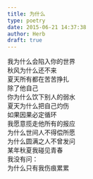 ```yaml
---  
title: 为什么  
type: poetry  
date: 2015-06-21 14:37:38  
author: Herb  
draft: true
---  
```

我为什么会陷入你的世界  
秋风为什么还不来  
夏天所有都在苦苦挣扎  
除了他自己    
你为什么饮下别人的弱水  
夏天为什么把自己灼伤  
如果因果必定循环  
我愿意揽走他所有的报应    
为什么世间人不得偿所愿  
为什么圆满之人不曾发问  
某年秋夏我碰见青春  
我没有问：  
为什么只有我伤痕累累